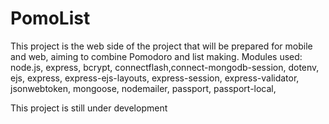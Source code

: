 # PomoList

This project is the web side of the project that will be prepared for mobile and web, aiming to combine Pomodoro and list making. Modules used: node.js, express, bcrypt, connectflash,connect-mongodb-session, dotenv, ejs, express, express-ejs-layouts, express-session, express-validator, jsonwebtoken, mongoose, nodemailer, passport, passport-local,

This project is still under development
